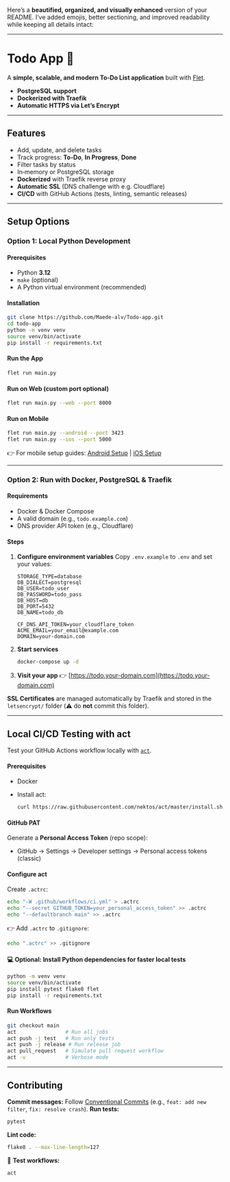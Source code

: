 Here’s a **beautified, organized, and visually enhanced** version of your README.
I’ve added emojis, better sectioning, and improved readability while keeping all details intact:

---

# **Todo App** 📝

A **simple, scalable, and modern To‑Do List application** built with [Flet](https://flet.dev/).
  - **PostgreSQL support**
  - **Dockerized with Traefik**
  - **Automatic HTTPS via Let’s Encrypt**

---

## **Features**

- Add, update, and delete tasks
- Track progress: **To‑Do**, **In Progress**, **Done**
- Filter tasks by status
- In‑memory or PostgreSQL storage
- **Dockerized** with Traefik reverse proxy
- **Automatic SSL** (DNS challenge with e.g. Cloudflare)
- **CI/CD** with GitHub Actions (tests, linting, semantic releases)

---

## **Setup Options**

### **Option 1: Local Python Development**

#### Prerequisites

* Python **3.12**
* `make` (optional)
* A Python virtual environment (recommended)

#### Installation

```sh
git clone https://github.com/Maede-alv/Todo-app.git
cd todo-app
python -m venv venv
source venv/bin/activate
pip install -r requirements.txt
```

#### Run the App

```sh
flet run main.py
```

#### Run on Web (custom port optional)

```sh
flet run main.py --web --port 8000
```

####  Run on Mobile

```sh
flet run main.py --android --port 3423
flet run main.py --ios --port 5000
```

👉 For mobile setup guides: [Android Setup](https://flet.dev/docs/guides/python/android) | [iOS Setup](https://flet.dev/docs/guides/python/ios)

---

###  **Option 2: Run with Docker, PostgreSQL & Traefik**

#### Requirements

* Docker & Docker Compose
* A valid domain (e.g., `todo.example.com`)
* DNS provider API token (e.g., Cloudflare)

#### Steps

1. **Configure environment variables**
   Copy `.env.example` to `.env` and set your values:

   ```env
   STORAGE_TYPE=database
   DB_DIALECT=postgresql
   DB_USER=todo_user
   DB_PASSWORD=todo_pass
   DB_HOST=db
   DB_PORT=5432
   DB_NAME=todo_db

   CF_DNS_API_TOKEN=your_cloudflare_token
   ACME_EMAIL=your_email@example.com
   DOMAIN=your-domain.com
   ```

2. **Start services**

   ```sh
   docker-compose up -d
   ```

3. **Visit your app**
   👉 [https://todo.your-domain.com](https://todo.your-domain.com)

 **SSL Certificates** are managed automatically by Traefik and stored in the `letsencrypt/` folder (⚠️ do **not** commit this folder).

---

## **Local CI/CD Testing with act**

Test your GitHub Actions workflow locally with [`act`](https://github.com/nektos/act).

#### Prerequisites

* Docker
* Install act:

  ```sh
  curl https://raw.githubusercontent.com/nektos/act/master/install.sh | sudo bash
  ```

#### GitHub PAT

Generate a **Personal Access Token** (repo scope):

* GitHub → Settings → Developer settings → Personal access tokens (classic)

#### Configure act

Create `.actrc`:

```sh
echo "-W .github/workflows/ci.yml" > .actrc
echo "--secret GITHUB_TOKEN=your_personal_access_token" >> .actrc
echo "--defaultbranch main" >> .actrc
```

👉 Add `.actrc` to `.gitignore`:

```sh
echo ".actrc" >> .gitignore
```

#### 💻 Optional: Install Python dependencies for faster local tests

```sh
python -m venv venv
source venv/bin/activate
pip install pytest flake8 flet
pip install -r requirements.txt
```

#### Run Workflows

```sh
git checkout main
act                # Run all jobs
act push -j test   # Run only tests
act push -j release # Run release job
act pull_request   # Simulate pull request workflow
act -v             # Verbose mode
```

---

## **Contributing**

 **Commit messages:** Follow [Conventional Commits](https://www.conventionalcommits.org/) (e.g., `feat: add new filter`, `fix: resolve crash`).
 **Run tests:**

```sh
pytest
```

 **Lint code:**

```sh
flake8 . --max-line-length=127
```

🤖 **Test workflows:**

```sh
act
```
